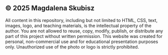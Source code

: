 ## © 2025 Magdalena Skubisz

All content in this repository, including but not limited to HTML, CSS, text, images, logo, and teaching materials, is the intellectual property of the author.
You are not allowed to reuse, copy, modify, publish, or distribute any part of this project without written permission.
This website was created for personal, non-commercial use and for educational presentation purposes only.
Unauthorized use of the photo or logo is strictly prohibited.
